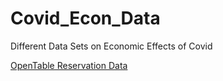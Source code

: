 # Covid_Econ_Data
Different Data Sets on Economic Effects of Covid

[OpenTable Reservation Data](https://www.opentable.com/state-of-industry)
